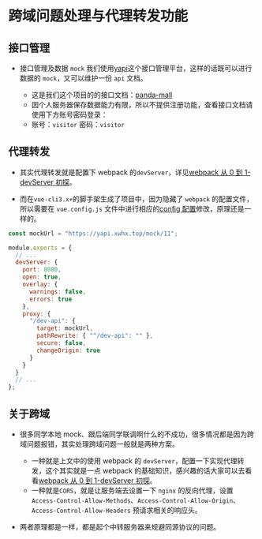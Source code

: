 # 跨域问题处理与代理转发功能

## 接口管理

- 接口管理及数据 `mock` 我们使用[yapi](https://hellosean1025.github.io/yapi/index.html)这个接口管理平台，这样的话既可以进行数据的 `mock`，又可以维护一份 `api` 文档。

  - 这是我们这个项目的的接口文档：[panda-mall](https://yapi.xwhx.top/)
  - 因个人服务器保存数据能力有限，所以不提供注册功能，查看接口文档请使用下方账号密码登录：
  - 账号：`visitor` 密码：`visitor`

## 代理转发

- 其实代理转发就是配置下 webpack 的`devServer`，详见[webpack 从 0 到 1-devServer 初探](https://www.jianshu.com/p/a59ee9d14617)。

- 而在`vue-cli3.x+`的脚手架生成了项目中，因为隐藏了 `webpack` 的配置文件，所以需要在 `vue.config.js` 文件中进行相应的[config 配置](https://cli.vuejs.org/zh/config/#devserver)修改，原理还是一样的。

```javascript
const mockUrl = "https://yapi.xwhx.top/mock/11";

module.exports = {
  // ...
  devServer: {
    port: 8080,
    open: true,
    overlay: {
      warnings: false,
      errors: true
    },
    proxy: {
      "/dev-api": {
        target: mockUrl,
        pathRewrite: { "^/dev-api": "" },
        secure: false,
        changeOrigin: true
      }
    }
  }
  // ...
};
```

## 关于跨域

- 很多同学本地 mock、跟后端同学联调啊什么的不成功，很多情况都是因为跨域问题报错，其实处理跨域问题一般就是两种方案。

  - 一种就是上文中的使用 webpack 的 `devServer`，配置一下实现代理转发，这个其实就是一点 webpack 的基础知识，感兴趣的话大家可以去看看[webpack 从 0 到 1-devServer 初探](https://www.jianshu.com/p/a59ee9d14617)。
  - 一种就是`CORS`，就是让服务端去设置一下 `nginx` 的反向代理，设置 `Access-Control-Allow-Methods`、`Access-Control-Allow-Origin`、`Access-Control-Allow-Headers` 预请求相关的响应头。

- 两者原理都是一样，都是起个中转服务器来规避同源协议的问题。
